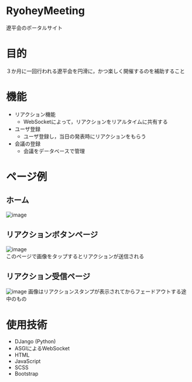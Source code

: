 # RyoheyMeeting
遼平会のポータルサイト

# 目的
３か月に一回行われる遼平会を円滑に，かつ楽しく開催するのを補助すること

# 機能
- リアクション機能
  - WebSocketによって，リアクションをリアルタイムに共有する
- ユーザ登録
  - ユーザ登録し，当日の発表時にリアクションをもらう
- 会議の登録
  - 会議をデータベースで管理

# ページ例
## ホーム
![image](https://user-images.githubusercontent.com/26971566/122384007-44c1bb80-cfa6-11eb-9833-bbfd4f87459c.png)
## リアクションボタンページ
![image](https://user-images.githubusercontent.com/26971566/148137206-165085db-a184-4cbc-ac6b-65d8fcd7b8c2.png)  
このページで画像をタップするとリアクションが送信される
## リアクション受信ページ
![image](https://user-images.githubusercontent.com/26971566/148137341-25559093-ea73-49fc-91dc-f03624c5134d.png)
画像はリアクションスタンプが表示されてからフェードアウトする途中のもの

# 使用技術
- DJango (Python)
- ASGIによるWebSocket
- HTML
- JavaScript
- SCSS
- Bootstrap
